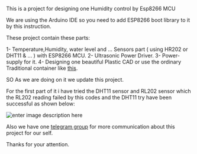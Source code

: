 This is a project for designing one Humidity control by Esp8266 MCU

We are using the Arduino IDE so you need to add ESP8266 boot library to it by this instruction.


These project contain these parts:

1- Temperature,Humidity, water level and ... Sensors part ( using HR202 or DHT11 & ... ) with ESP8266 MCU.
2- Ultrasonic Power Driver.
3- Power-supply for it.
4- Designing one beautiful Plastic CAD or use the ordinary Traditional container like [this][1].

SO As we are doing on it we update this project.

For the first part of it i have tried the DHT11 sensor and RL202 sensor which the RL202  reading failed by this codes and the DHT11 try have been successful as shown below:

![enter image description here][2]


Also we have one [telegram group][3] for more communication about this project for our self.

Thanks for your attention.


  [1]: https://grabcad.com/library/148447
  [2]: https://i.stack.imgur.com/QS8sh.png
  [3]: https://t.me/joinchat/CKfLihtRUUbOkM-mKniJww
